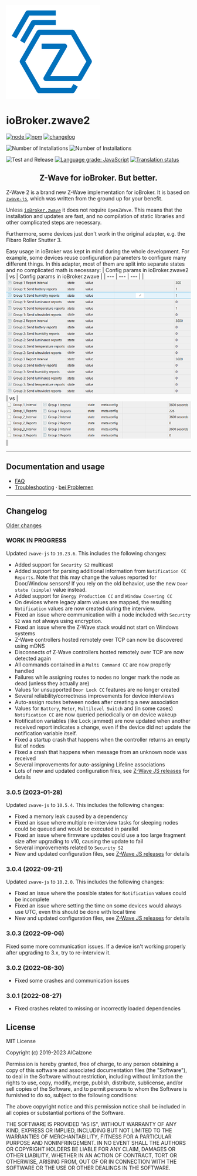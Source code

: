 ![Logo](admin/zwave2.svg)

# ioBroker.zwave2

[![node](https://img.shields.io/node/v/iobroker.zwave2.svg)
![npm](https://img.shields.io/npm/v/iobroker.zwave2.svg)](https://www.npmjs.com/package/iobroker.zwave2)
[![changelog](https://img.shields.io/badge/read-Changelog-informational)](CHANGELOG.md)

![Number of Installations](http://iobroker.live/badges/zwave2-installed.svg)
![Number of Installations](http://iobroker.live/badges/zwave2-stable.svg)

![Test and Release](https://github.com/AlCalzone/iobroker.zwave2/workflows/Test%20and%20Release/badge.svg)
[![Language grade: JavaScript](https://img.shields.io/lgtm/grade/javascript/g/AlCalzone/ioBroker.zwave2.svg?logo=lgtm&logoWidth=18)](https://lgtm.com/projects/g/AlCalzone/ioBroker.zwave2/context:javascript)
[![Translation status](https://weblate.iobroker.net/widgets/adapters/-/zwave2/svg-badge.svg)](https://weblate.iobroker.net/engage/adapters/?utm_source=widget)

<h2 align="center">Z-Wave for ioBroker. But better.</h3>

Z-Wave 2 is a brand new Z-Wave implementation for ioBroker. It is based on [`zwave-js`](https://github.com/AlCalzone/node-zwave-js), which was written from the ground up for your benefit.

Unless [`ioBroker.zwave`](https://github.com/ioBroker/ioBroker.zwave/) it does not require `OpenZWave`. This means that the installation and updates are fast, and no compilation of static libraries and other complicated steps are necessary.

Furthermore, some devices just don't work in the original adapter, e.g. the Fibaro Roller Shutter 3.

Easy usage in ioBroker was kept in mind during the whole development. For example, some devices reuse configuration parameters to configure many different things. In this adapter, most of them are split into separate states and no complicated math is necessary:
| Config params in ioBroker.zwave2 | vs | Config params in ioBroker.zwave |
| --- | --- | --- |
| ![](docs/de/images/config-params.png) | vs | ![](docs/de/images/config-params-legacy.png) |

---

## Documentation and usage
* [FAQ](docs/en/FAQ.md)
* [Troubleshooting](docs/en/troubleshooting.md) · [bei Problemen](docs/de/bei-problemen.md)

---

## Changelog
[Older changes](CHANGELOG_OLD.md)
<!--
	Placeholder for next versions:
	### __WORK IN PROGRESS__
-->
### __WORK IN PROGRESS__
Updated `zwave-js` to `10.23.6`. This includes the following changes:
* Added support for `Security S2` multicast
* Added support for parsing additional information from `Notification CC Reports`. Note that this may change the values reported for Door/Window sensors! If you rely on the old behavior, use the new `Door state (simple)` value instead.
* Added support for `Energy Production CC` and `Window Covering CC`
* On devices where legacy alarm values are mapped, the resulting `Notification` values are now created during the interview.
* Fixed an issue where communication with a node included with `Security S2` was not always using encryption.
* Fixed an issue where the Z-Wave stack would not start on Windows systems
* Z-Wave controllers hosted remotely over TCP can now be discovered using mDNS
* Disconnects of Z-Wave controllers hosted remotely over TCP are now detected again
* All commands contained in a `Multi Command CC` are now properly handled
* Failures while assigning routes to nodes no longer mark the node as dead (unless they actually are)
* Values for unsupported `Door Lock CC` features are no longer created
* Several reliability/correctness improvements for device interviews
* Auto-assign routes between nodes after creating a new association
* Values for `Battery`, `Meter`, `Multilevel Switch` and (in some cases) `Notification CC` are now queried periodically or on device wakeup
* Notification variables (like Lock jammed) are now updated when another received report indicates a change, even if the device did not update the notification variable itself.
* Fixed a startup crash that happens when the controller returns an empty list of nodes
* Fixed a crash that happens when message from an unknown node was received
* Several improvements for auto-assigning Lifeline associations
* Lots of new and updated configuration files, see [Z-Wave JS releases](https://github.com/zwave-js/node-zwave-js/releases) for details

### 3.0.5 (2023-01-28)
Updated `zwave-js` to `10.5.4`. This includes the following changes:
* Fixed a memory leak caused by a dependency
* Fixed an issue where multiple re-interview tasks for sleeping nodes could be queued and would be executed in parallel
* Fixed an issue where firmware updates could use a too large fragment size after upgrading to v10, causing the update to fail
* Several improvements related to `Security S2`
* New and updated configuration files, see [Z-Wave JS releases](https://github.com/zwave-js/node-zwave-js/releases) for details

### 3.0.4 (2022-09-21)
Updated `zwave-js` to `10.2.0`. This includes the following changes:
* Fixed an issue where the possible states for `Notification` values could be incomplete
* Fixed an issue where setting the time on some devices would always use UTC, even this should be done with local time
* New and updated configuration files, see [Z-Wave JS releases](https://github.com/zwave-js/node-zwave-js/releases) for details

### 3.0.3 (2022-09-06)
Fixed some more communication issues. If a device isn't working properly after upgrading to 3.x, try to re-interview it.

### 3.0.2 (2022-08-30)
* Fixed some crashes and communication issues

### 3.0.1 (2022-08-27)
* Fixed crashes related to missing or incorrectly loaded dependencies

## License

MIT License

Copyright (c) 2019-2023 AlCalzone

Permission is hereby granted, free of charge, to any person obtaining a copy
of this software and associated documentation files (the "Software"), to deal
in the Software without restriction, including without limitation the rights
to use, copy, modify, merge, publish, distribute, sublicense, and/or sell
copies of the Software, and to permit persons to whom the Software is
furnished to do so, subject to the following conditions:

The above copyright notice and this permission notice shall be included in all
copies or substantial portions of the Software.

THE SOFTWARE IS PROVIDED "AS IS", WITHOUT WARRANTY OF ANY KIND, EXPRESS OR
IMPLIED, INCLUDING BUT NOT LIMITED TO THE WARRANTIES OF MERCHANTABILITY,
FITNESS FOR A PARTICULAR PURPOSE AND NONINFRINGEMENT. IN NO EVENT SHALL THE
AUTHORS OR COPYRIGHT HOLDERS BE LIABLE FOR ANY CLAIM, DAMAGES OR OTHER
LIABILITY, WHETHER IN AN ACTION OF CONTRACT, TORT OR OTHERWISE, ARISING FROM,
OUT OF OR IN CONNECTION WITH THE SOFTWARE OR THE USE OR OTHER DEALINGS IN THE
SOFTWARE.
